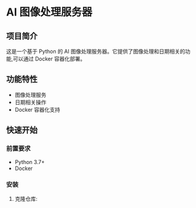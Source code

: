 # AI 图像处理服务器

## 项目简介

这是一个基于 Python 的 AI 图像处理服务器。它提供了图像处理和日期相关的功能,可以通过 Docker 容器化部署。

## 功能特性

- 图像处理服务
- 日期相关操作
- Docker 容器化支持

## 快速开始

### 前置要求

- Python 3.7+
- Docker

### 安装

1. 克隆仓库:

